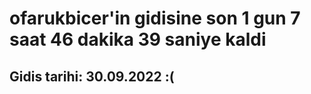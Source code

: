 # ofarukbicer'in gidisine son 1 gun 7 saat 46 dakika 39 saniye kaldi

## Gidis tarihi: 30.09.2022 :(